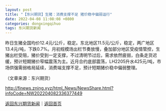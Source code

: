 ```yaml
---
layout: post
title: "【东兴期货】生猪：消费支撑不足 猪价稳中偏弱运行"
date: 2022-04-08 11:08:08 +0800
categories: dongxingqihuo
tags: 东兴期货新闻
---
```

<p>昨日生猪全国均价12.4元/公斤，稳定。东北地区11.5元/公斤，稳定，两广地区13.4元/吨，下跌0.7%。月初规模场出栏节奏放慢，叠加部分地区受疫情管控，生猪出栏受阻，猪价受到一定支撑，不过清明节过后，需求依然疲弱，白条走货迟缓，预计短期猪价窄幅震荡为主。近月合约底部震荡，LH2205升水425元/吨，市场供强需弱格局延续，消费端支撑不足，预计短期猪价稳中偏弱整理。</p><p class="em_media">（文章来源：东兴期货）</p>

<http://finews.zning.xyz/html_News/NewsShare.html?infoCode=NW202204082336377449>

[返回东兴期货新闻](//finews.withounder.com/category/dongxingqihuo.html)｜[返回首页](//finews.withounder.com/)